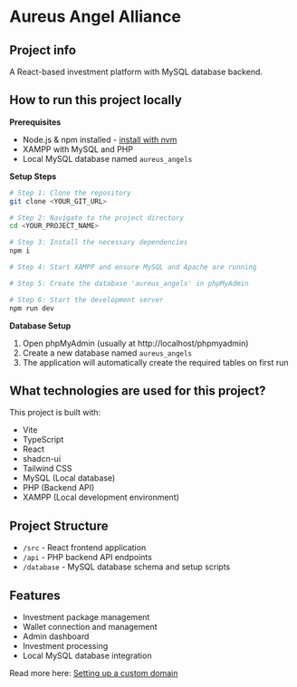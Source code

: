 # Aureus Angel Alliance

## Project info

A React-based investment platform with MySQL database backend.

## How to run this project locally

**Prerequisites**

- Node.js & npm installed - [install with nvm](https://github.com/nvm-sh/nvm#installing-and-updating)
- XAMPP with MySQL and PHP
- Local MySQL database named `aureus_angels`

**Setup Steps**

```sh
# Step 1: Clone the repository
git clone <YOUR_GIT_URL>

# Step 2: Navigate to the project directory
cd <YOUR_PROJECT_NAME>

# Step 3: Install the necessary dependencies
npm i

# Step 4: Start XAMPP and ensure MySQL and Apache are running

# Step 5: Create the database 'aureus_angels' in phpMyAdmin

# Step 6: Start the development server
npm run dev
```

**Database Setup**

1. Open phpMyAdmin (usually at http://localhost/phpmyadmin)
2. Create a new database named `aureus_angels`
3. The application will automatically create the required tables on first run

## What technologies are used for this project?

This project is built with:

- Vite
- TypeScript
- React
- shadcn-ui
- Tailwind CSS
- MySQL (Local database)
- PHP (Backend API)
- XAMPP (Local development environment)

## Project Structure

- `/src` - React frontend application
- `/api` - PHP backend API endpoints
- `/database` - MySQL database schema and setup scripts

## Features

- Investment package management
- Wallet connection and management
- Admin dashboard
- Investment processing
- Local MySQL database integration

Read more here: [Setting up a custom domain](https://docs.lovable.dev/tips-tricks/custom-domain#step-by-step-guide)
